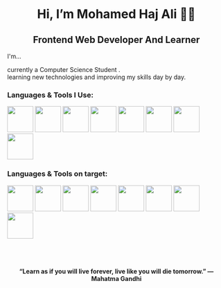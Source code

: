 <h1 align="center"> Hi, I’m Mohamed Haj Ali  👨‍💻 </h1>

<h2 align="center">Frontend Web Developer And Learner </h2>

<p>I'm...</p>
<p>currently a Computer Science Student
.<br/>
learning new technologies and improving my skills day by day.</p>

<h3> Languages & Tools I Use: </h3>
<p>
<img src="https://cdn.jsdelivr.net/gh/devicons/devicon/icons/javascript/javascript-original.svg" width="60" height="60" />
<img src="https://cdn.jsdelivr.net/gh/devicons/devicon/icons/java/java-original-wordmark.svg" width="60" height="60" />
<img src="https://cdn.jsdelivr.net/gh/devicons/devicon/icons/html5/html5-original.svg" width="60" height="60"  />
<img src="https://cdn.jsdelivr.net/gh/devicons/devicon/icons/css3/css3-original.svg" width="60" height="60"  />
<img src="https://cdn.jsdelivr.net/gh/devicons/devicon/icons/react/react-original-wordmark.svg" width="60" height="60"  />
<img src="https://cdn.jsdelivr.net/gh/devicons/devicon/icons/sass/sass-original.svg" width="60" height="60"  />
<img src="https://cdn.jsdelivr.net/gh/devicons/devicon/icons/git/git-plain-wordmark.svg" width="60" height="60"  />
<img src="https://cdn.jsdelivr.net/gh/devicons/devicon/icons/redux/redux-original.svg" width="60" height="60"  />
</p>

<h3> Languages & Tools on target: </h3>
<p>
<img src="https://cdn.jsdelivr.net/gh/devicons/devicon/icons/python/python-original.svg" width="60" height="60"  />
<img src="https://cdn.jsdelivr.net/gh/devicons/devicon/icons/django/django-plain.svg" width="60" height="60"  />
<img src="https://cdn.jsdelivr.net/gh/devicons/devicon/icons/nodejs/nodejs-plain-wordmark.svg" width="60" height="60"  />
<img src="https://cdn.jsdelivr.net/gh/devicons/devicon/icons/spring/spring-original-wordmark.svg" width="60" height="60"  />
<img src="https://cdn.jsdelivr.net/gh/devicons/devicon/icons/tailwindcss/tailwindcss-plain.svg" width="60" height="60"  />
<img src="https://cdn.jsdelivr.net/gh/devicons/devicon/icons/csharp/csharp-original.svg" width="60" height="60" />
<img src="https://cdn.jsdelivr.net/gh/devicons/devicon/icons/dotnetcore/dotnetcore-original.svg" width="60" height="60" />
<img src="https://cdn.jsdelivr.net/gh/devicons/devicon/icons/svelte/svelte-original.svg" width="60" height="60" />

</p>
<br><br>
<h4 align="center">“Learn as if you will live forever, live like you will die tomorrow.” — Mahatma Gandhi </h4>
